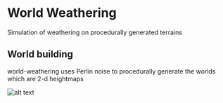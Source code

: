 # World Weathering

Simulation of weathering on procedurally generated terrains

## World building

world-weathering uses Perlin noise to procedurally generate the worlds which are 2-d heightmaps

![alt text](https://raw.githubusercontent.com/dansarno/world-weathering/ReadmeContent/pre_erosion_snapshot.png)
